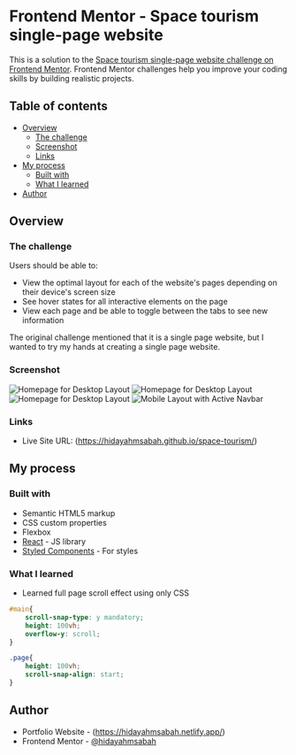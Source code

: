 # Frontend Mentor - Space tourism single-page website

This is a solution to the [Space tourism single-page website challenge on Frontend Mentor](https://www.frontendmentor.io/challenges/space-tourism-multipage-website-gRWj1URZ3). Frontend Mentor challenges help you improve your coding skills by building realistic projects. 

## Table of contents

- [Overview](#overview)
  - [The challenge](#the-challenge)
  - [Screenshot](#screenshot)
  - [Links](#links)
- [My process](#my-process)
  - [Built with](#built-with)
  - [What I learned](#what-i-learned)
- [Author](#author)

## Overview

### The challenge

Users should be able to:

- View the optimal layout for each of the website's pages depending on their device's screen size
- See hover states for all interactive elements on the page
- View each page and be able to toggle between the tabs to see new information

The original challenge mentioned that it is a single page website, but I wanted to try my hands at creating a single page website.

### Screenshot


![Homepage for Desktop Layout](images/homepage-desktop.PNG?raw=true "Desktop Layout")
![Homepage for Desktop Layout](images/homepage-tablet.PNG?raw=true "Tablet Layout")
![Homepage for Desktop Layout](images/homepage-mobile.PNG?raw=true "Mobile Layout")
![Mobile Layout with Active Navbar](images/homepage-mobile-nav-open.PNG?raw=true "Mobile Layout - Active Navbar")

### Links

- Live Site URL: (https://hidayahmsabah.github.io/space-tourism/)

## My process

### Built with

- Semantic HTML5 markup
- CSS custom properties
- Flexbox
- [React](https://reactjs.org/) - JS library
- [Styled Components](https://styled-components.com/) - For styles

### What I learned

- Learned full page scroll effect using only CSS

```css
#main{
    scroll-snap-type: y mandatory;
    height: 100vh;
    overflow-y: scroll;
}

.page{
    height: 100vh;
    scroll-snap-align: start;
}
```

## Author

- Portfolio Website - (https://hidayahmsabah.netlify.app/)
- Frontend Mentor - [@hidayahmsabah](https://www.frontendmentor.io/profile/hidayahmsabah)
